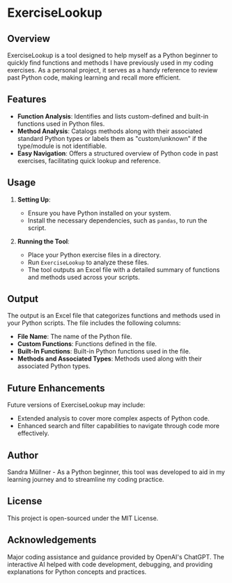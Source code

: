 # ExerciseLookup

## Overview
ExerciseLookup is a tool designed to help myself as a Python beginner to quickly find functions and methods I have previously used in my coding exercises. As a personal project, it serves as a handy reference to review past Python code, making learning and recall more efficient.

## Features
- **Function Analysis**: Identifies and lists custom-defined and built-in functions used in Python files.
- **Method Analysis**: Catalogs methods along with their associated standard Python types or labels them as "custom/unknown" if the type/module is not identifiable.
- **Easy Navigation**: Offers a structured overview of Python code in past exercises, facilitating quick lookup and reference.

## Usage
1. **Setting Up**: 
   - Ensure you have Python installed on your system.
   - Install the necessary dependencies, such as `pandas`, to run the script.

2. **Running the Tool**: 
   - Place your Python exercise files in a directory.
   - Run `ExerciseLookup` to analyze these files.
   - The tool outputs an Excel file with a detailed summary of functions and methods used across your scripts.

## Output
The output is an Excel file that categorizes functions and methods used in your Python scripts. The file includes the following columns:
- **File Name**: The name of the Python file.
- **Custom Functions**: Functions defined in the file.
- **Built-In Functions**: Built-in Python functions used in the file.
- **Methods and Associated Types**: Methods used along with their associated Python types.

## Future Enhancements
Future versions of ExerciseLookup may include:
- Extended analysis to cover more complex aspects of Python code.
- Enhanced search and filter capabilities to navigate through code more effectively.

## Author
Sandra Müllner - As a Python beginner, this tool was developed to aid in my learning journey and to streamline my coding practice.

## License
This project is open-sourced under the MIT License.

## Acknowledgements
Major coding assistance and guidance provided by OpenAI's ChatGPT. The interactive AI helped with code development, debugging, and providing explanations for Python concepts and practices.

